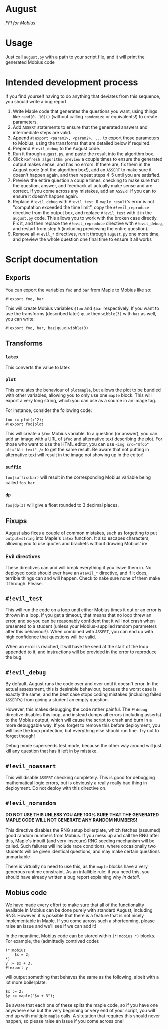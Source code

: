 # August
_FFI for Mobius_

# Usage
Just call `august.py` with a path to your script file, and it will print the generated Mobius code

# Intended development process
If you find yourself having to do anything that deviates from this sequence, you should write a bug report.

1. Write Maple code that generates the questions you want, using things like `rand(0..10)()` (without calling `randomize` or equivalents!) to create parameters.
2. Add `ASSERT` statements to ensure that the generated answers and intermediate steps are valid.
3. Append `#!export <param1>, <param2>, ...` to export those parameters to Mobius, using the transforms that are detailed below if required.
4. Prepend `#!evil_debug` to the August code.
5. Run it through `august.py`, and paste the result into the algorithm box.
6. Click `Refresh algorithm preview` a couple times to ensure the generated output makes sense, and has no errors. If there are, fix them in the August code (not the algorithm box!), add an `ASSERT` to make sure it doesn't happen again, and then repeat steps 4-5 until you are satisfied.
7. Preview the entire question a couple times, checking to make sure that the question, answer, and feedback all actually make sense and are correct. If you come across any mistakes, add an `ASSERT` if you can to ensure it doesn't happen again.
8. Replace `#!evil_debug` with `#!evil_test`. If `maple_result`'s error is not "computation exceeded the time limit", copy the `#!evil_reproduce` directive from the output box, and replace `#!evil_test` with it in the `august.py` code. This allows you to work with the broken case directly. Fix it, and then replace the `#!evil_reproduce` directive with `#!evil_debug`, and restart from step 5 (including previewing the entire question).
9. Remove all `#!evil_*` directives, run it through `august.py` one more time, and preview the whole question one final time to ensure it all works

# Script documentation
## Exports
You can export the variables `foo` and `bar` from Maple to Mobius like so:
```
#!export foo, bar
```
This will create Mobius variables `$foo` and `$bar` respectively. If you want to use the transforms (described later) `quux` then `wibble(3)` with `baz` as well, you can write:
```
#!export foo, bar, baz|quux|wibble(3)
```
## Transforms
### `latex`
This converts the value to latex
### `plot`
This emulates the behaviour of `plotmaple`, but allows the plot to be bundled with other variables, allowing you to only use one `maple` block. This will export a very long string, which you can use as a source in an image tag.

For instance, consider the following code:
```
foo := plot(x^2);
#!export foo|plot
```
This will create a `$foo` Mobius variable. In a question (or answer), you can add an image with a URL of `$foo` and alternative text describing the plot. For those who want to use the HTML editor, you can use `<img src="$foo" alt="Alt text" />` to get the same result. Be aware that not putting in alternative text will result in the image not showing up in the editor!
### `suffix`
`foo|suffix(bar)` will result in the corresponding Mobius variable being called `foo_bar`
### `dp`
`foo|dp(3)` will give a float rounded to 3 decimal places.
## Fixups
August also fixes a couple of common mistakes, such as forgetting to put `output=string` into Maple's `latex` function. It also escapes characters, allowing you to use quotes and brackets without drawing Mobius' ire.
### Evil directives
These directives can and will break everything if you leave them in. No deployed code should ever have an `#!evil_*` directive, and if it does, terrible things can and will happen. Check to nake sure none of them make it through. Please.
## `#!evil_test`
This will run the code on a loop until either Mobius times it out or an error is thrown in a loop. If you get a timeout, that means that no loop threw an error, and so you can be reasonably confident that it will not crash when presented to a student (unless your Mobius-supplied random parameters alter this behaviour!). When combined with `ASSERT`, you can end up with high confidence that questions will be valid.

When an error is reached, it will have the seed at the start of the loop appended to it, and instructions will be provided in the error to reproduce the bug.
## `#!evil_debug`
By default, August runs the code over and over until it doesn't error. In the actual assessment, this is desirable behaviour, because the worst case is exactly the same, and the best case stops coding mistakes (including failed `ASSERT`s) from giving a student an empty question.

However, this makes debugging the code rather painful. The `#!debug` directive disables this loop, and instead dumps all errors (including asserts) to the Mobius output, which will cause the script to crash and burn in a more debuggable way. If you forget to remove this before deployment, you will lose the loop protection, but everything else should run fine. Try not to forget though!

Debug mode superseeds test mode, because the other way around will just kill any question that has it left in by mistake.
## `#!evil_noassert`
This will disable `ASSERT` checking completely. This is good for debugging mathematical logic errors, but is obviously a really really bad thing in deployment. Do not deploy with this directive on.

## `#!evil_norandom`
**DO NOT USE THIS UNLESS YOU ARE 100% SURE THAT THE GENERATED MAPLE CODE WILL NOT GENERATE ANY RANDOM NUMBERS!**

This directive disables the RNG setup boilerplate, which fetches (assumed) good random numbers from Mobius. If you mess up and call the RNG after this, Maple's inbuilt (and very insecure) RNG seeding mechanism will be called. Such failures will include race conditions, where occasionally two students will be given identical questions, and may make certain questions unmarkable

There is virtually no need to use this, as the `maple` blocks have a very generous runtime constraint. As an infallible rule: if you need this, you should have already written a bug report explaining why _in detail_.

## Mobius code
We have made every effort to make sure that all of the functionality available in Mobius can be done purely with standard August, including RNG. However, it is possible that there is a feature that is not nicely implementable in Maple. If you come across such a shortcoming, please raise an issue and we'll see if we can add it!

In the meantime, Mobius code can be stored within `(*!mobius *)` blocks. For example, the (admittedly contrived code):
```
(*!mobius
    $x = 2;
*)
y := $x + 3;
#!export y
```
will output something that behaves the same as the following, albeit with a lot more boilerplate:
```
$x := 2;
$y := maple("$x + 3");
```
Be aware that each one of these splits the maple code, so if you have one anywhere else but the very beginning or very end of your script, you will end up with multiple `maple` calls. A situtation that requires this should never happen, so please raise an issue if you come across one!
